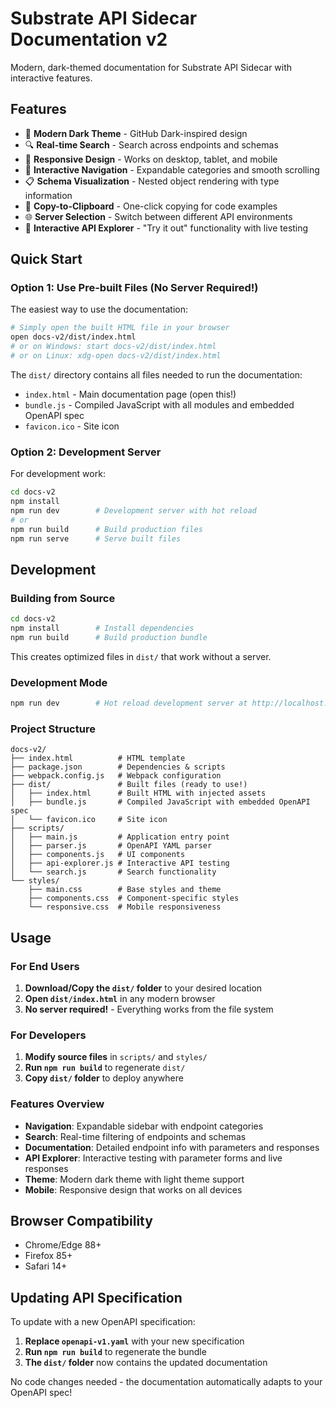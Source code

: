 # Substrate API Sidecar Documentation v2

Modern, dark-themed documentation for Substrate API Sidecar with interactive features.

## Features

- 🌙 **Modern Dark Theme** - GitHub Dark-inspired design
- 🔍 **Real-time Search** - Search across endpoints and schemas
- 📱 **Responsive Design** - Works on desktop, tablet, and mobile
- 🎯 **Interactive Navigation** - Expandable categories and smooth scrolling
- 📋 **Schema Visualization** - Nested object rendering with type information
- 🔗 **Copy-to-Clipboard** - One-click copying for code examples
- 🌐 **Server Selection** - Switch between different API environments
- 🧪 **Interactive API Explorer** - "Try it out" functionality with live testing

## Quick Start

### Option 1: Use Pre-built Files (No Server Required!)
The easiest way to use the documentation:

```bash
# Simply open the built HTML file in your browser
open docs-v2/dist/index.html
# or on Windows: start docs-v2/dist/index.html
# or on Linux: xdg-open docs-v2/dist/index.html
```

The `dist/` directory contains all files needed to run the documentation:
- `index.html` - Main documentation page (open this!)
- `bundle.js` - Compiled JavaScript with all modules and embedded OpenAPI spec
- `favicon.ico` - Site icon

### Option 2: Development Server
For development work:

```bash
cd docs-v2
npm install
npm run dev        # Development server with hot reload
# or
npm run build      # Build production files
npm run serve      # Serve built files
```

## Development

### Building from Source
```bash
cd docs-v2
npm install        # Install dependencies
npm run build      # Build production bundle
```

This creates optimized files in `dist/` that work without a server.

### Development Mode
```bash
npm run dev        # Hot reload development server at http://localhost:8080
```

### Project Structure
```
docs-v2/
├── index.html          # HTML template
├── package.json        # Dependencies & scripts
├── webpack.config.js   # Webpack configuration
├── dist/               # Built files (ready to use!)
│   ├── index.html      # Built HTML with injected assets
│   ├── bundle.js       # Compiled JavaScript with embedded OpenAPI spec
│   └── favicon.ico     # Site icon
├── scripts/
│   ├── main.js         # Application entry point
│   ├── parser.js       # OpenAPI YAML parser
│   ├── components.js   # UI components
│   ├── api-explorer.js # Interactive API testing
│   └── search.js       # Search functionality
└── styles/
    ├── main.css        # Base styles and theme
    ├── components.css  # Component-specific styles
    └── responsive.css  # Mobile responsiveness
```

## Usage

### For End Users
1. **Download/Copy the `dist/` folder** to your desired location
2. **Open `dist/index.html`** in any modern browser
3. **No server required!** - Everything works from the file system

### For Developers  
1. **Modify source files** in `scripts/` and `styles/`
2. **Run `npm run build`** to regenerate `dist/`
3. **Copy `dist/` folder** to deploy anywhere

### Features Overview

- **Navigation**: Expandable sidebar with endpoint categories
- **Search**: Real-time filtering of endpoints and schemas  
- **Documentation**: Detailed endpoint info with parameters and responses
- **API Explorer**: Interactive testing with parameter forms and live responses
- **Theme**: Modern dark theme with light theme support
- **Mobile**: Responsive design that works on all devices

## Browser Compatibility

- Chrome/Edge 88+
- Firefox 85+  
- Safari 14+

## Updating API Specification

To update with a new OpenAPI specification:

1. **Replace `openapi-v1.yaml`** with your new specification
2. **Run `npm run build`** to regenerate the bundle
3. **The `dist/` folder** now contains the updated documentation

No code changes needed - the documentation automatically adapts to your OpenAPI spec!